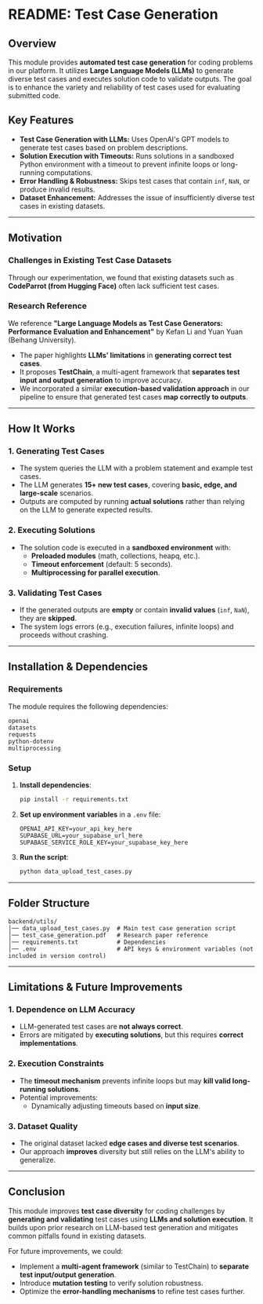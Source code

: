 # README: Test Case Generation

## Overview
This module provides **automated test case generation** for coding problems in our platform. It utilizes **Large Language Models (LLMs)** to generate diverse test cases and executes solution code to validate outputs. The goal is to enhance the variety and reliability of test cases used for evaluating submitted code.

## Key Features
- **Test Case Generation with LLMs:** Uses OpenAI's GPT models to generate test cases based on problem descriptions.
- **Solution Execution with Timeouts:** Runs solutions in a sandboxed Python environment with a timeout to prevent infinite loops or long-running computations.
- **Error Handling & Robustness:** Skips test cases that contain `inf`, `NaN`, or produce invalid results.
- **Dataset Enhancement:** Addresses the issue of insufficiently diverse test cases in existing datasets.

---

## Motivation
### Challenges in Existing Test Case Datasets
Through our experimentation, we found that existing datasets such as **CodeParrot (from Hugging Face)** often lack sufficient test cases.

### Research Reference
We reference **"Large Language Models as Test Case Generators: Performance Evaluation and Enhancement"** by Kefan Li and Yuan Yuan (Beihang University).
- The paper highlights **LLMs' limitations** in **generating correct test cases**.
- It proposes **TestChain**, a multi-agent framework that **separates test input and output generation** to improve accuracy.
- We incorporated a similar **execution-based validation approach** in our pipeline to ensure that generated test cases **map correctly to outputs**.

---

## How It Works
### 1. Generating Test Cases
- The system queries the LLM with a problem statement and example test cases.
- The LLM generates **15+ new test cases**, covering **basic, edge, and large-scale** scenarios.
- Outputs are computed by running **actual solutions** rather than relying on the LLM to generate expected results.

### 2. Executing Solutions
- The solution code is executed in a **sandboxed environment** with:
  - **Preloaded modules** (math, collections, heapq, etc.).
  - **Timeout enforcement** (default: 5 seconds).
  - **Multiprocessing for parallel execution**.

### 3. Validating Test Cases
- If the generated outputs are **empty** or contain **invalid values** (`inf`, `NaN`), they are **skipped**.
- The system logs errors (e.g., execution failures, infinite loops) and proceeds without crashing.

---

## Installation & Dependencies
### Requirements
The module requires the following dependencies:

```
openai
datasets
requests
python-dotenv
multiprocessing
```

### Setup
1. **Install dependencies**:
   ```bash
   pip install -r requirements.txt
   ```
2. **Set up environment variables** in a `.env` file:
   ```
   OPENAI_API_KEY=your_api_key_here
   SUPABASE_URL=your_supabase_url_here
   SUPABASE_SERVICE_ROLE_KEY=your_supabase_key_here
   ```
3. **Run the script**:
   ```bash
   python data_upload_test_cases.py
   ```

---

## Folder Structure
```
backend/utils/
│── data_upload_test_cases.py  # Main test case generation script
│── test_case_generation.pdf   # Research paper reference
│── requirements.txt           # Dependencies
│── .env                       # API keys & environment variables (not included in version control)
```

---

## Limitations & Future Improvements
### 1. Dependence on LLM Accuracy
- LLM-generated test cases are **not always correct**.
- Errors are mitigated by **executing solutions**, but this requires **correct implementations**.

### 2. Execution Constraints
- The **timeout mechanism** prevents infinite loops but may **kill valid long-running solutions**.
- Potential improvements:
  - Dynamically adjusting timeouts based on **input size**.

### 3. Dataset Quality
- The original dataset lacked **edge cases and diverse test scenarios**.
- Our approach **improves** diversity but still relies on the LLM's ability to generalize.

---

## Conclusion
This module improves **test case diversity** for coding challenges by **generating and validating** test cases using **LLMs and solution execution**. It builds upon prior research on LLM-based test generation and mitigates common pitfalls found in existing datasets.

For future improvements, we could:
- Implement a **multi-agent framework** (similar to TestChain) to **separate test input/output generation**.
- Introduce **mutation testing** to verify solution robustness.
- Optimize the **error-handling mechanisms** to refine test cases further.